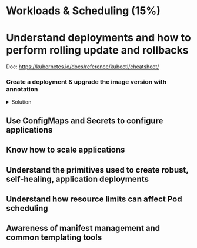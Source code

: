 # Workloads & Scheduling (15%)

# Understand deployments and how to perform rolling update and rollbacks
Doc: https://kubernetes.io/docs/reference/kubectl/cheatsheet/

### Create a deployment & upgrade the image version with annotation
<details><summary>Solution</summary>
<p>

```bash
# Create deployment
kubectl run deployment [name of deployment] [image]:[version]

# Update image with annotation
kubectl set image deployments/[name of deployment] [container name]=[image][new version] --record
```

</p>
</details>

## Use ConfigMaps and Secrets to configure applications

## Know how to scale applications

## Understand the primitives used to create robust, self-healing, application deployments

## Understand how resource limits can affect Pod scheduling

## Awareness of manifest management and common templating tools
